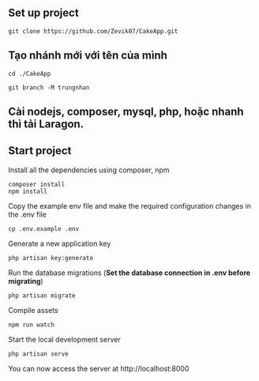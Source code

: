 ## Set up project

    git clone https://github.com/Zevik07/CakeApp.git

## Tạo nhánh mới với tên của mình
    
    cd ./CakeApp
    
    git branch -M trungnhan
    
## Cài nodejs, composer, mysql, php, hoặc nhanh thì tải Laragon.

## Start project

Install all the dependencies using composer, npm

    composer install
    npm install

Copy the example env file and make the required configuration changes in the .env file

    cp .env.example .env

Generate a new application key

    php artisan key:generate

Run the database migrations (**Set the database connection in .env before migrating**)

    php artisan migrate
    
Compile assets
    
    npm run watch

Start the local development server

    php artisan serve

You can now access the server at http://localhost:8000
